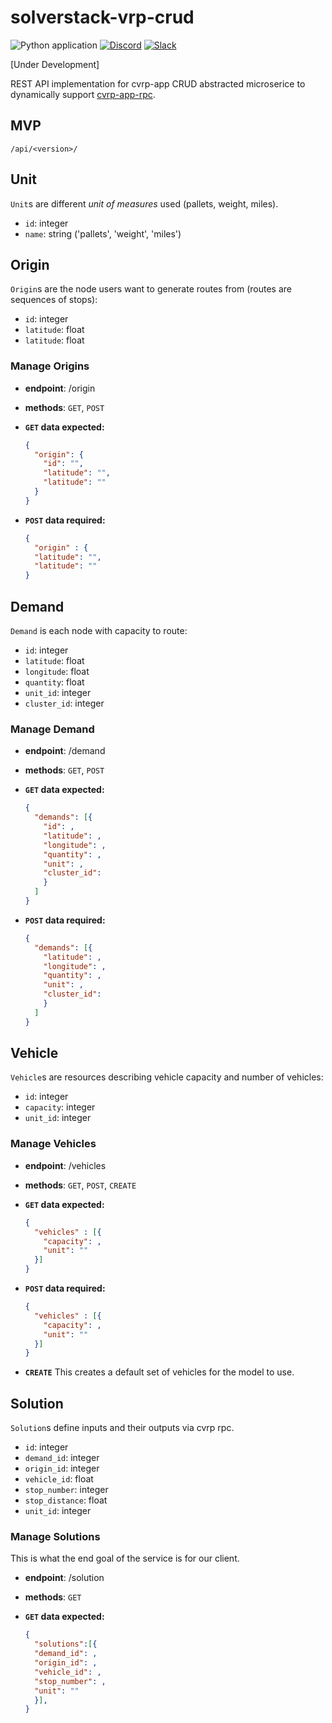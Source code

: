 # solverstack-vrp-crud

![Python application](https://github.com/andromia/solverstack-vrp-crud/workflows/Python%20application/badge.svg)
[![Discord](https://img.shields.io/discord/721862473132540007?label=discord&style=plastic)](https://discord.gg/wg7xSAf)
[![Slack](https://img.shields.io/badge/slack-workspace-orange)](https://join.slack.com/t/andromiasoftware/shared_invite/zt-felqfjhs-Tvma8OYuCExxdmQgHOIGsg)

[Under Development]

REST API implementation for cvrp-app CRUD abstracted microserice to dynamically support [cvrp-app-rpc](https://github.com/andromia/cvrp-app-rpc).

## MVP

`/api/<version>/`

## Unit

`Unit`s are different _unit of measures_ used (pallets, weight, miles).

- `id`: integer
- `name`: string ('pallets', 'weight', 'miles')

## Origin

`Origin`s are the node users want to generate routes from (routes are sequences of stops):

- `id`: integer
- `latitude`: float
- `latitude`: float

### Manage Origins

- **endpoint**: /origin
- **methods**: `GET`, `POST`
- **`GET` data expected:**

  ```json
  {
    "origin": {
      "id": "",
      "latitude": "",
      "latitude": ""
    }
  }
  ```

- **`POST` data required:**

  ```json
  {
    "origin" : {
    "latitude": "",
    "latitude": ""
  }
  ```

## Demand

`Demand` is each node with capacity to route:

- `id`: integer
- `latitude`: float
- `longitude`: float
- `quantity`: float
- `unit_id`: integer
- `cluster_id`: integer

### Manage Demand

- **endpoint**: /demand
- **methods**: `GET`, `POST`
- **`GET` data expected:**

  ```json
  {
    "demands": [{
      "id": ,
      "latitude": ,
      "longitude": ,
      "quantity": ,
      "unit": ,
      "cluster_id":
      }
    ]
  }
  ```

- **`POST` data required:**

  ```json
  {
    "demands": [{
      "latitude": ,
      "longitude": ,
      "quantity": ,
      "unit": ,
      "cluster_id":
      }
    ]
  }
  ```

## Vehicle

`Vehicle`s are resources describing vehicle capacity and number of vehicles:

- `id`: integer
- `capacity`: integer
- `unit_id`: integer

### Manage Vehicles

- **endpoint**: /vehicles
- **methods**: `GET`, `POST`, `CREATE`
- **`GET` data expected:**

  ```json
  {
    "vehicles" : [{
      "capacity": ,
      "unit": ""
    }]
  }
  ```

- **`POST` data required:**

  ```json
  {
    "vehicles" : [{
      "capacity": ,
      "unit": ""
    }]
  }
  ```

- **`CREATE`**
  This creates a default set of vehicles for the model to use.

## Solution

`Solution`s define inputs and their outputs via cvrp rpc.

- `id`: integer
- `demand_id`: integer
- `origin_id`: integer
- `vehicle_id`: float
- `stop_number`: integer
- `stop_distance`: float
- `unit_id`: integer

### Manage Solutions

This is what the end goal of the service is for our client.

- **endpoint**: /solution
- **methods**: `GET`
- **`GET` data expected:**

  ```json
  {
    "solutions":[{
    "demand_id": ,
    "origin_id": ,
    "vehicle_id": ,
    "stop_number": ,
    "unit": ""
    }],
  }
  ```
